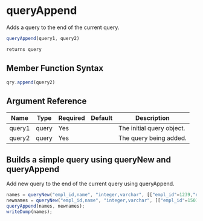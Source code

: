 # queryAppend

Adds a query to the end of the current query.

```javascript
queryAppend(query1, query2)
```

```javascript
returns query
```

## Member Function Syntax

```javascript
qry.append(query2)
```

## Argument Reference

| Name | Type | Required | Default | Description |
| --- | --- | --- | --- | --- |
| query1 | query | Yes |  | The initial query object. |
| query2 | query | Yes |  | The query being added. |

## Builds a simple query using queryNew and queryAppend

Add new query to the end of the current query using queryAppend.

```javascript
names = queryNew("empl_id,name", "integer,varchar", [["empl_id"=1239,"name"="John"]]);
newnames = queryNew("empl_id,name", "integer,varchar", [["empl_id"=1501,"name"="Jane"]]);
queryAppend(names, newnames);
writeDump(names);
```
